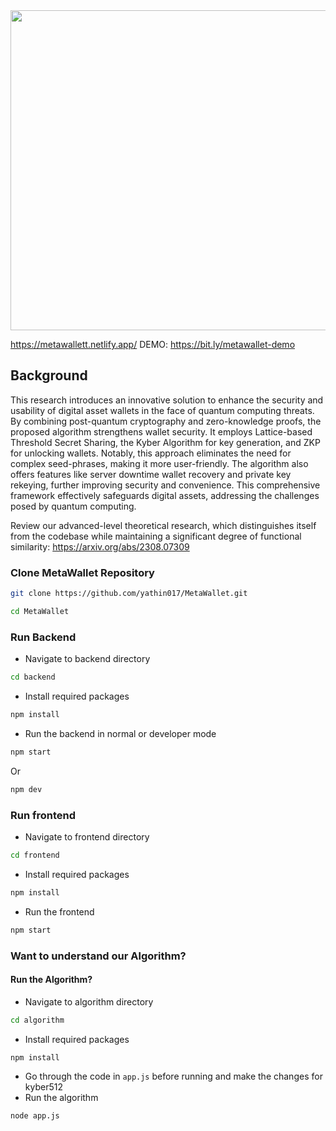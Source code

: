 <img src="https://user-images.githubusercontent.com/75620849/230622162-c804d78e-91a5-47c0-a51e-e83cdeb9f2d7.png" width="512" />

https://metawallett.netlify.app/
DEMO: https://bit.ly/metawallet-demo

## Background
This research introduces an innovative solution to enhance the security and usability of digital asset wallets in the face of quantum computing threats. By combining post-quantum cryptography and zero-knowledge proofs, the proposed algorithm strengthens wallet security. It employs Lattice-based Threshold Secret Sharing, the Kyber Algorithm for key generation, and ZKP for unlocking wallets. Notably, this approach eliminates the need for complex seed-phrases, making it more user-friendly. The algorithm also offers features like server downtime wallet recovery and private key rekeying, further improving security and convenience. This comprehensive framework effectively safeguards digital assets, addressing the challenges posed by quantum computing.

Review our advanced-level theoretical research, which distinguishes itself from the codebase while maintaining a significant degree of functional similarity:
https://arxiv.org/abs/2308.07309

### Clone MetaWallet Repository 
```bash
git clone https://github.com/yathin017/MetaWallet.git
```
```bash
cd MetaWallet
```

### Run Backend
- Navigate to backend directory
```bash
cd backend
```
- Install required packages
```bash
npm install
```
- Run the backend in normal or developer mode
```bash
npm start
```
Or
```bash
npm dev
```

### Run frontend
- Navigate to frontend directory
```bash
cd frontend
```
- Install required packages
```bash
npm install
```
- Run the frontend
```bash
npm start
```

### Want to understand our Algorithm?

<!-- img src="https://user-images.githubusercontent.com/75620849/230621844-0bcc63b4-fb65-4f16-87dc-dafd9c0b3144.png" width="725" /-->

#### Run the Algorithm?
- Navigate to algorithm directory
```bash
cd algorithm
```
- Install required packages
```bash
npm install
```
- Go through the code in `app.js` before running and make the changes for kyber512
- Run the algorithm
```bash
node app.js
```

